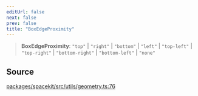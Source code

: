 ```yaml
---
editUrl: false
next: false
prev: false
title: "BoxEdgeProximity"
---
```


> **BoxEdgeProximity**: `"top"` \| `"right"` \| `"bottom"` \| `"left"` \| `"top-left"` \| `"top-right"` \| `"bottom-right"` \| `"bottom-left"` \| `"none"`

## Source

[packages/spacekit/src/utils/geometry.ts:76](https://github.com/nodenogg-in/alpha-p2p/blob/a4d5eff/packages/spacekit/src/utils/geometry.ts#L76)
